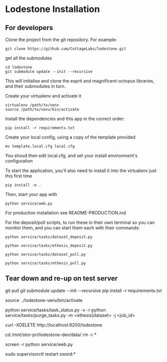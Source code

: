 # Lodestone Installation

## For developers

Clone the project from the git repository.  For example:

    git clone https://github.com/CottageLabs/lodestone.git

get all the submodules

    cd lodestone
    git submodule update --init --recursive
    
This will initialise and clone the esprit and magnificent-octopus libraries, and their submodules in turn.

Create your virtualenv and activate it

    virtualenv /path/to/venv
    source /path/to/venv/bin/activate

Install the dependencies and this app in the correct order:

    pip install -r requirements.txt
    
Create your local config, using a copy of the template provided

    mv template.local.cfg local.cfg

You shoud then edit local.cfg, and set your install environment's configuration

To start the application, you'll also need to install it into the virtualenv just this first time

    pip install -e .

Then, start your app with

    python service/web.py

For production installation see README-PRODUCTION.md


For the deposit/poll scripts, to run these in their own terminal so you can monitor them, and you can start them each with their commands:

    python service/tasks/dataset_deposit.py

    python service/tasks/ethesis_deposit.py

    python service/tasks/dataset_poll.py

    python service/tasks/ethesis_poll.py

## Tear down and re-up on test server

git pull
git submodule update --init --recursive
pip install -r requirements.txt

source ../lodestone-venv/bin/activate

python service/tasks/task_status.py -v -r
python service/tasks/purge_tasks.py -m <ethesis|dataset> -j <job_id>

curl -XDELETE http://localhost:9200/lodestone

cd /mnt/stor-pri/lodestone-dev/data/
rm -r *

screen -r
python service/web.py

sudo supervisorctl restart sword:*